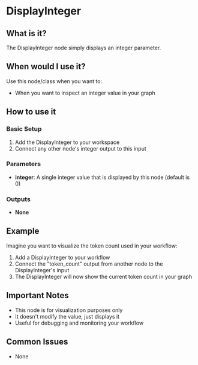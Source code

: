 # DisplayInteger

## What is it?

The DisplayInteger node simply displays an integer parameter.

## When would I use it?

Use this node/class when you want to:

- When you want to inspect an integer value in your graph

## How to use it

### Basic Setup

1. Add the DisplayInteger to your workspace
1. Connect any other node's integer output to this input

### Parameters

- **integer**: A single integer value that is displayed by this node (default is 0)

### Outputs

- **None**

## Example

Imagine you want to visualize the token count used in your workflow:

1. Add a DisplayInteger to your workflow
1. Connect the "token_count" output from another node to the DisplayInteger's input
1. The DisplayInteger will now show the current token count in your graph

## Important Notes

- This node is for visualization purposes only
- It doesn't modify the value, just displays it
- Useful for debugging and monitoring your workflow

## Common Issues

- None
